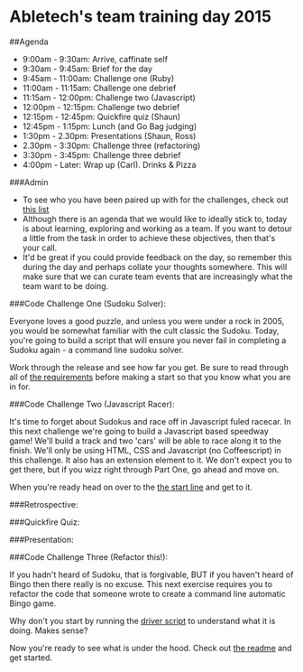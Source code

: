 Abletech's team training day 2015
=================

##Agenda

- 9:00am - 9:30am: Arrive, caffinate self
- 9:30am - 9:45am: Brief for the day
- 9:45am - 11:00am: Challenge one (Ruby)
- 11:00am - 11:15am: Challenge one debrief
- 11:15am - 12:00pm: Challenge two (Javascript)
- 12:00pm - 12:15pm: Challenge two debrief
- 12:15pm - 12:45pm: Quickfire quiz (Shaun)
- 12:45pm - 1:15pm: Lunch (and Go Bag judging)
- 1:30pm - 2.30pm: Presentations (Shaun, Ross)
- 2.30pm - 3:30pm: Challenge three (refactoring)
- 3:30pm - 3:45pm: Challenge three debrief
- 4:00pm - Later: Wrap up (Carl). Drinks & Pizza 


###Admin

- To see who you have been paired up with for the challenges, check out [this list](pairing-list.md)
- Although there is an agenda that we would like to ideally stick to, today is about learning, exploring and working as a team. If you want to detour a little from the task in order to achieve these objectives, then that's your call.
- It'd be great if you could provide feedback on the day, so remember this during the day and perhaps collate your thoughts somewhere. This will make sure that we can curate team events that are increasingly what the team want to be doing.


###Code Challenge One (Sudoku Solver):

Everyone loves a good puzzle, and unless you were under a rock in 2005, you would be somewhat familiar with the cult classic the Sudoku. Today, you're going to build a script that will ensure you never fail in completing a Sudoku again - a command line sudoku solver.

Work through the release and see how far you get. Be sure to read through all of [the requirements](1-sudoku/sudoku.md) before making a start so that you know what you are in for.

###Code Challenge Two (Javascript Racer):

It's time to forget about Sudokus and race off in Javascript fuled racecar. In this next challenge we're going to build a Javascript based speedway game! We'll build a track and two 'cars' will be able to race along it to the finish. We'll only be using HTML, CSS and Javascript (no Coffeescript) in this challenge. It also has an extension element to it. We don't expect you to get there, but if you wizz right through Part One, go ahead and move on.

When you're ready head on over to the [the start line](2-javascript_racer/javascript_racer.md) and get to it.


###Retrospective:

###Quickfire Quiz:

###Presentation:

###Code Challenge Three (Refactor this!):

If you hadn't heard of Sudoku, that is forgivable, BUT if you haven't heard of Bingo then there really is no excuse. This next exercise requires you to refactor the code that someone wrote to create a command line automatic Bingo game.

Why don't you start by running the [driver script](3-refactor_this/driver_script.rb) to understand what it is doing. Makes sense?

Now you're ready to see what is under the hood. Check out [the readme](3-refactor_this/refactor_this.md) and get started.




